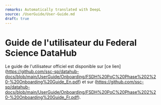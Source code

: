 ```yaml
---
remarks: Automatically translated with DeepL
source: /UserGuide/User-Guide.md
draft: true
---
```


# Guide de l'utilisateur du Federal Science DataHub

Le guide de l'utilisateur officiel est disponible sur [ce lien] (https://github.com/ssc-sp/datahub-docs/blob/main/UserGuide/Onboarding/FSDH%20PoC%20Phase%202%20-%20Onboarding%20Guide_En.pdf) et sur
(https://github.com/ssc-sp/datahub-docs/blob/main/UserGuide/Onboarding/FSDH%20PoC%20Phase%202%20-%20Onboarding%20Guide_Fr.pdf).
